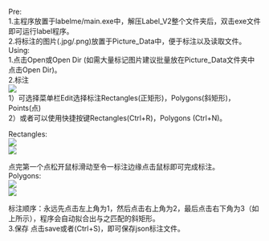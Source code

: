 Pre:  
1.主程序放置于labelme/main.exe中，解压Label_V2整个文件夹后，双击exe文件即可运行label程序。  
2.将标注的图片(.jpg/.png)放置于Picture_Data中，便于标注以及读取文件。  
Using:  
1.点击Open或Open Dir  (如需大量标记图片建议批量放在Picture_Data文件夹中 点击Open Dir)。  
2.标注  
<img src="https://www.github.com/Damon2019/RM-DATASET/raw/master/images/20.png">  
1）可选择菜单栏Edit选择标注Rectangles(正矩形)，Polygons(斜矩形)，Points(点)   
2）或者可以使用快捷按键Rectangles(Ctrl+R)，Polygons (Ctrl+N)。  

Rectangles:  
<img src="https://www.github.com/Damon2019/RM-DATASET/raw/master/images/21.png">    
<img src="https://www.github.com/Damon2019/RM-DATASET/raw/master/images/22.png">    

点完第一个点松开鼠标滑动至令一标注边缘点击鼠标即可完成标注。    
Polygons:   
<img src="https://www.github.com/Damon2019/RM-DATASET/raw/master/images/23.png">    
<img src="https://www.github.com/Damon2019/RM-DATASET/raw/master/images/24.png">   

标注顺序：永远先点击左上角为1，然后点击右上角为2，最后点击右下角为3（如上所示），程序会自动拟合出与之匹配的斜矩形。  
3.保存
点击save或者(Ctrl+S)，即可保存json标注文件。  


